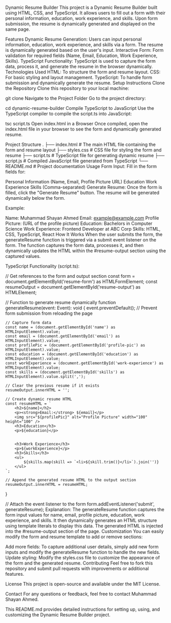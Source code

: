 Dynamic Resume Builder
This project is a Dynamic Resume Builder built using HTML, CSS, and TypeScript. It allows users to fill out a form with their personal information, education, work experience, and skills. Upon form submission, the resume is dynamically generated and displayed on the same page.

Features
Dynamic Resume Generation:
Users can input personal information, education, work experience, and skills via a form.
The resume is dynamically generated based on the user's input.
Interactive Form:
Form validation for required fields (Name, Email, Education, Work Experience, Skills).
TypeScript Functionality:
TypeScript is used to capture the form data, process it, and generate the resume in the browser dynamically.
Technologies Used
HTML: To structure the form and resume layout.
CSS: For basic styling and layout management.
TypeScript: To handle form submission and dynamically generate the resume.
Setup Instructions
Clone the Repository
Clone this repository to your local machine:

git clone <repository-url>
Navigate to the Project Folder
Go to the project directory:

cd dynamic-resume-builder
Compile TypeScript to JavaScript
Use the TypeScript compiler to compile the script.ts into JavaScript:

tsc script.ts
Open index.html in a Browser
Once compiled, open the index.html file in your browser to see the form and dynamically generated resume.

Project Structure
.
├── index.html        # The main HTML file containing the form and resume layout
├── styles.css        # CSS file for styling the form and resume
├── script.ts         # TypeScript file for generating dynamic resume
├── script.js         # Compiled JavaScript file generated from TypeScript
└── README.md         # Project documentation
Usage
Form Input: Fill in the form fields for:

Personal Information (Name, Email, Profile Picture URL)
Education
Work Experience
Skills (Comma-separated)
Generate Resume: Once the form is filled, click the "Generate Resume" button. The resume will be generated dynamically below the form.

Example:

Name: Muhammad Shayan Ahmed
Email: example@example.com
Profile Picture: (URL of the profile picture)
Education: Bachelors in Computer Science
Work Experience: Frontend Developer at ABC Corp
Skills: HTML, CSS, TypeScript, React
How It Works
When the user submits the form, the generateResume function is triggered via a submit event listener on the form.
The function captures the form data, processes it, and then dynamically updates the HTML within the #resume-output section using the captured values.

TypeScript Functionality (script.ts):

// Get references to the form and output section
const form = document.getElementById('resume-form') as HTMLFormElement;
const resumeOutput = document.getElementById('resume-output') as HTMLElement;

// Function to generate resume dynamically
function generateResume(event: Event): void {
    event.preventDefault();  // Prevent form submission from reloading the page

    // Capture form data
    const name = (document.getElementById('name') as HTMLInputElement).value;
    const email = (document.getElementById('email') as HTMLInputElement).value;
    const profilePic = (document.getElementById('profile-pic') as HTMLInputElement).value;
    const education = (document.getElementById('education') as HTMLInputElement).value;
    const workExperience = (document.getElementById('work-experience') as HTMLInputElement).value;
    const skills = (document.getElementById('skills') as HTMLInputElement).value.split(',');

    // Clear the previous resume if it exists
    resumeOutput.innerHTML = '';

    // Create dynamic resume HTML
    const resumeHTML = `
        <h2>${name}</h2>
        <p><strong>Email:</strong> ${email}</p>
        <img src="${profilePic}" alt="Profile Picture" width="100" height="100" />
        <h3>Education</h3>
        <p>${education}</p>

       
        <h3>Work Experience</h3>
        <p>${workExperience}</p>
        <h3>Skills</h3>
        <ul>
            ${skills.map(skill => `<li>${skill.trim()}</li>`).join('')}
        </ul>
    `;

    // Append the generated resume HTML to the output section
    resumeOutput.innerHTML = resumeHTML;
}

// Attach the event listener to the form
form.addEventListener('submit', generateResume);
Explanation:
The generateResume function captures the form input values for name, email, profile picture, education, work experience, and skills.
It then dynamically generates an HTML structure using template literals to display this data.
The generated HTML is injected into the #resume-output section of the page.
Customization
You can easily modify the form and resume template to add or remove sections:

Add more fields: To capture additional user details, simply add new form inputs and modify the generateResume function to handle the new fields.
Update styling: Modify the styles.css file to customize the appearance of the form and the generated resume.
Contributing
Feel free to fork this repository and submit pull requests with improvements or additional features.

License
This project is open-source and available under the MIT License.

Contact
For any questions or feedback, feel free to contact Muhammad Shayan Ahmed.

This README.md provides detailed instructions for setting up, using, and customizing the Dynamic Resume Builder project.
